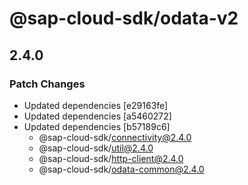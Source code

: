 # @sap-cloud-sdk/odata-v2

## 2.4.0

### Patch Changes

- Updated dependencies [e29163fe]
- Updated dependencies [a5460272]
- Updated dependencies [b57189c6]
  - @sap-cloud-sdk/connectivity@2.4.0
  - @sap-cloud-sdk/util@2.4.0
  - @sap-cloud-sdk/http-client@2.4.0
  - @sap-cloud-sdk/odata-common@2.4.0
